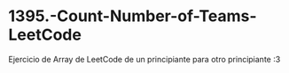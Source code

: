 # 1395.-Count-Number-of-Teams-LeetCode
Ejercicio de Array de LeetCode de un principiante para otro principiante :3
